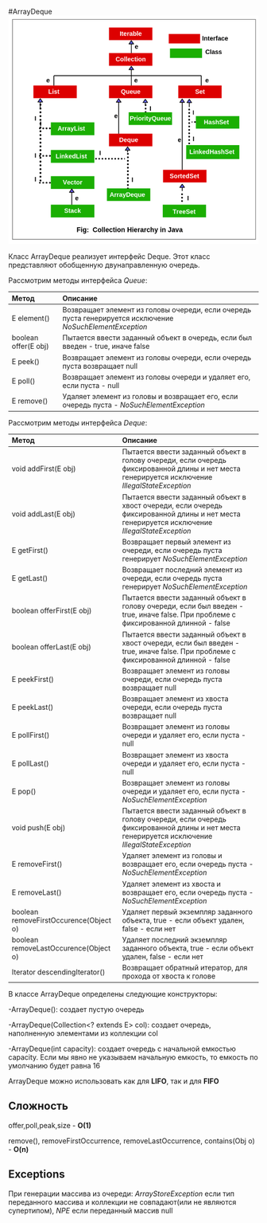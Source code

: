 #ArrayDeque
![img.png](../../img.png)

Класс ArrayDeque реализует интерфейс Deque. Этот класс представляют обобщенную двунаправленную очередь.

Рассмотрим методы интерфейса _Queue<E>_:

| Метод                | Описание                                                                                                  |
|:---------------------|:----------------------------------------------------------------------------------------------------------|
| E element()          | Возвращает элемент из головы очереди, если очередь пуста генерируется исключение _NoSuchElementException_ |
| boolean offer(E obj) | Пытается ввести заданный объект в очередь, если был введен - true, иначе false                            |
| E peek()             | Возвращает элемент из головы очереди, если очередь пуста возвращает null                                  |
| E poll()             | Возвращает элемент из головы очереди и удаляет его, если пуста - null                                     |
| E remove()           | Удаляет элемент из головы и возвращает его, если очередь пуста - _NoSuchElementException_                 |

Рассмотрим методы интерфейса _Deque<E>_:

| Метод                                  | Описание                                                                                                                                       |
|:---------------------------------------|:-----------------------------------------------------------------------------------------------------------------------------------------------|
| void addFirst(E obj)                   | Пытается ввести заданный объект в голову очереди, если очередь фиксированной длины и нет места генерируется исключение _IllegalStateException_ |
| void addLast(E obj)                    | Пытается ввести заданный объект в хвост очереди, если очередь фиксированной длины и нет места генерируется исключение _IllegalStateException_  |
| E getFirst()                           | Возвращает первый элемент из очереди, если очередь пуста генерирует _NoSuchElementException_                                                   |
| E getLast()                            | Возвращает последний элемент из очереди, если очередь пуста генерирует _NoSuchElementException_                                                |
| boolean offerFirst(E obj)              | Пытается ввести заданный объект в голову очереди, если был введен - true, иначе false. При проблеме с фиксированной длинной - false            |
| boolean offerLast(E obj)               | Пытается ввести заданный объект в хвост очереди, если был введен - true, иначе false. При проблеме с фиксированной длинной - false             |
| E peekFirst()                          | Возвращает элемент из головы очереди, если очередь пуста возвращает null                                                                       |
| E peekLast()                           | Возвращает элемент из хвоста очереди, если очередь пуста возвращает null                                                                       |
| E pollFirst()                          | Возвращает элемент из головы очереди и удаляет его, если пуста - null                                                                          |
| E pollLast()                           | Возвращает элемент из хвоста очереди и удаляет его, если пуста - null                                                                          |
| E pop()                                | Возвращает элемент из головы очереди и удаляет его, если пуста - _NoSuchElementException_                                                      |
| void push(E obj)                       | Пытается ввести заданный объект в голову очереди, если очередь фиксированной длины и нет места генерируется исключение _IllegalStateException_ |
| E removeFirst()                        | Удаляет элемент из головы и возвращает его, если очередь пуста - _NoSuchElementException_                                                      |
| E removeLast()                         | Удаляет элемент из хвоста и возвращает его, если очередь пуста - _NoSuchElementException_                                                      |
| boolean removeFirstOccurence(Object o) | Удаляет первый экземпляр заданного объекта, true - если объект удален, false - если нет                                                        |
| boolean removeLastOccurence(Object o)  | Удаляет последний экземпляр заданного объекта, true - если объект удален, false - если нет                                                     |
| Iterator<E> descendingIterator()       | Возвращает обратный итератор, для прохода от хвоста к голове                                                                                   |

В классе ArrayDeque определены следующие конструкторы:

-ArrayDeque(): создает пустую очередь

-ArrayDeque(Collection<? extends E> col): создает очередь, наполненную элементами из коллекции col

-ArrayDeque(int capacity): создает очередь с начальной емкостью capacity. Если мы явно не указываем начальную емкость, то емкость по умолчанию будет равна 16

ArrayDeque можно использовать как для **LIFO**, так и для **FIFO**

## Сложность

offer,poll,peak,size - **O(1)**

remove(), removeFirstOccurrence, removeLastOccurrence, contains(Obj o) - **O(n)**

## Exceptions

При генерации массива из очереди: _ArrayStoreException_ если тип переданного массива и коллекции не совпадают(или не являются супертипом), _NPE_ если переданный массив null
